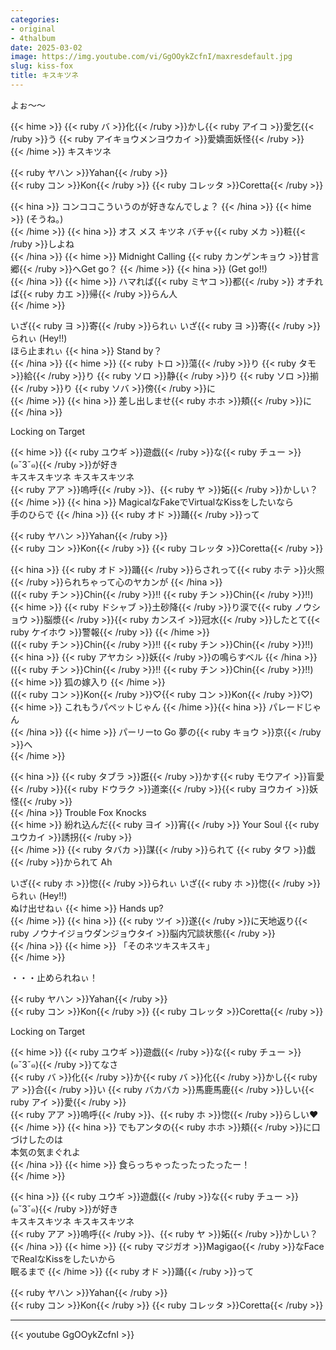 ```yaml
---
categories:
- original
- 4thalbum
date: 2025-03-02
image: https://img.youtube.com/vi/GgOOykZcfnI/maxresdefault.jpg
slug: kiss-fox
title: キスキツネ
---
```




よぉ～～

{{< hime >}}
{{< ruby バ >}}化{{< /ruby >}}かし{{< ruby アイコ >}}愛乞{{< /ruby >}}う {{< ruby アイキョウメンヨウカイ >}}愛嬌面妖怪{{< /ruby >}}  
{{< /hime >}}
キスキツネ  

{{< ruby ヤハン >}}Yahan{{< /ruby >}}  
{{< ruby コン >}}Kon{{< /ruby >}} {{< ruby コレッタ >}}Coretta{{< /ruby >}}  

{{< hina >}}
コンココこういうのが好きなんでしょ？
{{< /hina >}}
{{< hime >}}
(そうね。)  
{{< /hime >}}
{{< hina >}}
オス メス キツネ バチャ{{< ruby メカ >}}粧{{< /ruby >}}しよね  
{{< /hina >}}
{{< hime >}}
Midnight Calling {{< ruby カンゲンキョウ >}}甘言郷{{< /ruby >}}へGet go？ 
{{< /hime >}}
{{< hina >}}
(Get go!!)  
{{< /hina >}}
{{< hime >}}
ハマれば{{< ruby ミヤコ >}}都{{< /ruby >}} オチれば{{< ruby カエ >}}帰{{< /ruby >}}らん人  
{{< /hime >}}

いざ{{< ruby ヨ >}}寄{{< /ruby >}}られぃ いざ{{< ruby ヨ >}}寄{{< /ruby >}}られぃ (Hey!!)  
ほら止まれぃ 
{{< hina >}}
Stand by？  
{{< /hina >}}
{{< hime >}}
{{< ruby トロ >}}蕩{{< /ruby >}}り {{< ruby タモ >}}給{{< /ruby >}}り {{< ruby ソロ >}}静{{< /ruby >}}り {{< ruby ソロ >}}揃{{< /ruby >}}り {{< ruby ソバ >}}傍{{< /ruby >}}に  
{{< /hime >}}
{{< hina >}}
差し出しませ{{< ruby ホホ >}}頬{{< /ruby >}}に  
{{< /hina >}}

Locking on Target  

{{< hime >}}
{{< ruby ユウギ >}}遊戯{{< /ruby >}}な{{< ruby チュー >}}(๑ˇ3ˇ๑){{< /ruby >}}が好き  
キスキスキツネ キスキスキツネ  
{{< ruby アア >}}嗚呼{{< /ruby >}}、{{< ruby ヤ >}}妬{{< /ruby >}}かしい？  
{{< /hime >}}
{{< hina >}}
MagicalなFakeでVirtualなKissをしたいなら  
手のひらで 
{{< /hina >}}
{{< ruby オド >}}踊{{< /ruby >}}って  

{{< ruby ヤハン >}}Yahan{{< /ruby >}}  
{{< ruby コン >}}Kon{{< /ruby >}} {{< ruby コレッタ >}}Coretta{{< /ruby >}}  

{{< hina >}}
{{< ruby オド >}}踊{{< /ruby >}}らされって{{< ruby ホテ >}}火照{{< /ruby >}}られちゃって心のヤカンが 
{{< /hina >}}  
({{< ruby チン >}}Chin{{< /ruby >}}!! {{< ruby チン >}}Chin{{< /ruby >}}!!)  
{{< hime >}}
{{< ruby ドシャブ >}}土砂降{{< /ruby >}}り涙で{{< ruby ノウショウ >}}脳漿{{< /ruby >}}{{< ruby カンスイ >}}冠水{{< /ruby >}}したとて{{< ruby ケイホウ >}}警報{{< /ruby >}} 
{{< /hime >}}  
({{< ruby チン >}}Chin{{< /ruby >}}!! {{< ruby チン >}}Chin{{< /ruby >}}!!)  
{{< hina >}}
{{< ruby アヤカシ >}}妖{{< /ruby >}}の鳴らすベル
{{< /hina >}}  
({{< ruby チン >}}Chin{{< /ruby >}}!! {{< ruby チン >}}Chin{{< /ruby >}}!!)  
{{< hime >}}
狐の嫁入り
{{< /hime >}}  
({{< ruby コン >}}Kon{{< /ruby >}}♡{{< ruby コン >}}Kon{{< /ruby >}}♡)  
{{< hime >}}
これもうパペットじゃん 
{{< /hime >}}{{< hina >}}
パレードじゃん  
{{< /hina >}}
{{< hime >}}
パーリーto Go 
夢の{{< ruby キョウ >}}京{{< /ruby >}}へ  
{{< /hime >}}

{{< hina >}}
{{< ruby タブラ >}}誑{{< /ruby >}}かす{{< ruby モウアイ >}}盲愛{{< /ruby >}}{{< ruby ドウラク >}}道楽{{< /ruby >}}{{< ruby ヨウカイ >}}妖怪{{< /ruby >}}  
{{< /hina >}}
Trouble Fox Knocks  
{{< hime >}}
紛れ込んだ{{< ruby ヨイ >}}宵{{< /ruby >}} Your Soul {{< ruby ユウカイ >}}誘拐{{< /ruby >}}  
{{< /hime >}}
{{< ruby タバカ >}}謀{{< /ruby >}}られて {{< ruby タワ >}}戯{{< /ruby >}}かられて Ah  

いざ{{< ruby ホ >}}惚{{< /ruby >}}られぃ いざ{{< ruby ホ >}}惚{{< /ruby >}}られぃ (Hey!!)  
ぬけ出せねぃ {{< hime >}}
Hands up?  
{{< /hime >}}
{{< hina >}}
{{< ruby ツイ >}}遂{{< /ruby >}}に天地返り{{< ruby ノウナイジョウダンジョウタイ >}}脳内冗談状態{{< /ruby >}}  
{{< /hina >}}
{{< hime >}}
「そのネツキスキスキ」  
{{< /hime >}}

・・・止められねぃ！  

{{< ruby ヤハン >}}Yahan{{< /ruby >}}  
{{< ruby コン >}}Kon{{< /ruby >}} {{< ruby コレッタ >}}Coretta{{< /ruby >}}  

Locking on Target  

{{< hime >}}
{{< ruby ユウギ >}}遊戯{{< /ruby >}}な{{< ruby チュー >}}(๑ˇ3ˇ๑){{< /ruby >}}てなさ  
{{< ruby バ >}}化{{< /ruby >}}か{{< ruby バ >}}化{{< /ruby >}}かし{{< ruby ア >}}合{{< /ruby >}}い {{< ruby バカバカ >}}馬鹿馬鹿{{< /ruby >}}しい{{< ruby アイ >}}愛{{< /ruby >}}  
{{< ruby アア >}}嗚呼{{< /ruby >}}、{{< ruby ホ >}}惚{{< /ruby >}}らしい♥  
{{< /hime >}}
{{< hina >}}
でもアンタの{{< ruby ホホ >}}頬{{< /ruby >}}に口づけしたのは  
本気の気まぐれよ  
{{< /hina >}}
{{< hime >}}
食らっちゃったったったったー！  
{{< /hime >}}

{{< hina >}}
{{< ruby ユウギ >}}遊戯{{< /ruby >}}な{{< ruby チュー >}}(๑ˇ3ˇ๑){{< /ruby >}}が好き  
キスキスキツネ キスキスキツネ  
{{< ruby アア >}}嗚呼{{< /ruby >}}、{{< ruby ヤ >}}妬{{< /ruby >}}かしい？  
{{< /hina >}}
{{< hime >}}
{{< ruby マジガオ >}}Magigao{{< /ruby >}}なFaceでRealなKissをしたいから  
眠るまで
{{< /hime >}} 
{{< ruby オド >}}踊{{< /ruby >}}って  

{{< ruby ヤハン >}}Yahan{{< /ruby >}}  
{{< ruby コン >}}Kon{{< /ruby >}} {{< ruby コレッタ >}}Coretta{{< /ruby >}}  

---

{{< youtube GgOOykZcfnI >}}